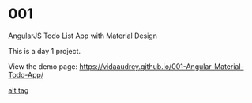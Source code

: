 # 001
AngularJS Todo List App with Material Design

This is a day 1 project. 

View the demo page: https://vidaaudrey.github.io/001-Angular-Material-Todo-App/

[alt tag](https://github.com/vidaaudrey/001-Angular-Material-Todo-App/blob/master/snapshort.png)

